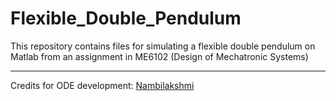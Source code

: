 # Flexible_Double_Pendulum

This repository contains files for simulating a flexible double pendulum on Matlab from an assignment in ME6102 (Design of Mechatronic Systems)

***
Credits for ODE development: <a href="https://www.github.com/rnambilakshmi">Nambilakshmi</a>
